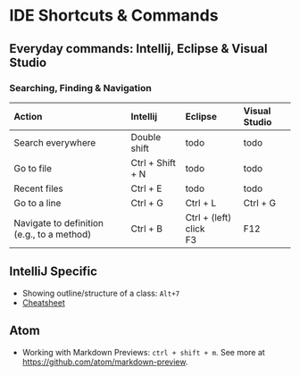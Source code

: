 # IDE Shortcuts & Commands

## Everyday commands: Intellij, Eclipse & Visual Studio

### Searching, Finding & Navigation

| Action | Intellij | Eclipse | Visual Studio |
|:------|:--------|:------|:-------|
|Search everywhere | Double shift | todo | todo |
|Go to file | Ctrl + Shift + N| todo | todo|
|Recent files |Ctrl + E  | todo | todo |
|Go to a line | Ctrl + G | Ctrl + L | Ctrl + G |
|Navigate to definition (e.g., to a method)	| Ctrl + B |Ctrl + (left) click <br/> F3| F12 |


## IntelliJ Specific
* Showing outline/structure of a class: ``Alt+7``
* [Cheatsheet](https://resources.jetbrains.com/storage/products/intellij-idea/docs/IntelliJIDEA_ReferenceCard.pdf)

## Atom

* Working with Markdown Previews: ``ctrl + shift + m``. See more at https://github.com/atom/markdown-preview.
  

